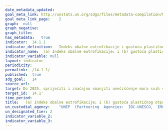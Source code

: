 ```yaml
---	
date_metadata_updated:	
goal_meta_link:	http://unstats.un.org/sdgs/files/metadata-compilation/Metadata-Goal-14.pdf'
goal_meta_link_page:	2
graph:	null
graph_negative:	
graph_title:	
has_metadata:	true
indicator:	14.1.1
indicator_definition:	Indeks obalne eutrofikacije i gustoća plastičnog otpada  (čestice/km2)
indicator_name:	 (a) Indeks obalne eutrofikacije; i (b) gustoća plastičnog otpada
indicator_variable:	null
layout:	indicator
periodicity:	
permalink:	/14-1-1/
published:	true  
sdg_goal:	14
source_url:	
target:	Do 2025. spriječiti i značajno smanjiti onečišćenje mora svih vrsta, osobito od kopnenih aktivnosti, uključujući morske otpatke i onečišćenje hranjivim tvarima
target_id:	14.1'
time_period:	
title:	 (a) Indeks obalne eutrofikacije; i (b) gustoća plastičnog otpada
un_custodial_agency:	"UNEP  (Partnering  Agencies:  IOC-UNESCO,  IMO,  FAO)"
un_designated_tier:	2
indicator_variable_2:	
indicator_variable_3:	
---	
```

